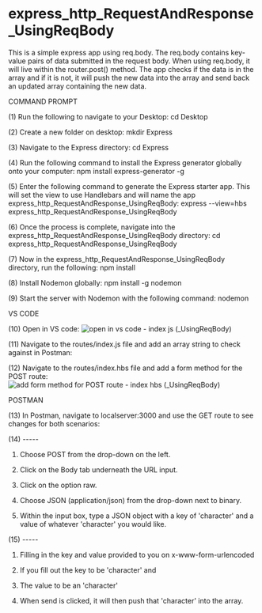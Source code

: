 # express_http_RequestAndResponse_UsingReqBody
This is a simple express app using req.body. The req.body contains key-value pairs of data submitted in the request body. When using req.body, it will live within the router.post() method. The app checks if the data is in the array and if it is not, it will push the new data into the array and send back an updated array containing the new data. 

COMMAND PROMPT

(1) Run the following to navigate to your Desktop: cd Desktop

(2) Create a new folder on desktop: mkdir Express

(3) Navigate to the Express directory: cd Express

(4) Run the following command to install the Express generator globally onto your computer: npm install express-generator -g

(5) Enter the following command to generate the Express starter app. This will set the view to use Handlebars and will name the app express_http_RequestAndResponse_UsingReqBody: express --view=hbs express_http_RequestAndResponse_UsingReqBody 

(6) Once the process is complete, navigate into the express_http_RequestAndResponse_UsingReqBody directory: cd express_http_RequestAndResponse_UsingReqBody  

(7) Now in the express_http_RequestAndResponse_UsingReqBody directory, run the following: npm install

(8) Install Nodemon globally: npm install -g nodemon

(9) Start the server with Nodemon with the following command: nodemon

VS CODE

(10) Open in VS code: ![open in vs code - index js (_UsingReqBody)](https://user-images.githubusercontent.com/35668707/67613239-24554580-f760-11e9-9f82-ece39b87793f.JPG)


(11) Navigate to the routes/index.js file and add an array string to check against in Postman:

(12) Navigate to the routes/index.hbs file and add a form method for the POST route:![add form method for POST route - index hbs (_UsingReqBody)](https://user-images.githubusercontent.com/35668707/67613300-afced680-f760-11e9-82be-54d7f07cc097.JPG)



POSTMAN

(13) In Postman, navigate to localserver:3000 and use the GET route to see changes for both scenarios:

(14) -----

1. Choose POST from the drop-down on the left. 

2. Click on the Body tab underneath the URL input.

3. Click on the option raw.

4. Choose JSON (application/json) from the drop-down next to binary.

5. Within the input box, type a JSON object with a key of 'character' and a value of whatever 'character' you would like.
     
(15) -----

1. Filling in the key and value provided to you on x-www-form-urlencoded 

2. If you fill out the key to be 'character' and 

3. The value to be an 'character' 

4. When send is clicked, it will then push that 'character' into the array. 

